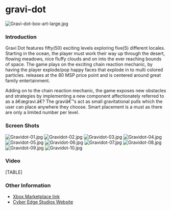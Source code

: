 # gravi-dot

![Gravi-dot-box-art-large.jpg](../.gitbook/assets/migrated\_media-Gravi-dot-box-art-large.jpg)

### Introduction

Gravi Dot features fifty(50) exciting levels exploring five(5) different locales. Starting in the ocean, the player must work their way up through the desert, flowing meadows, nice fluffy clouds and on into the ever reaching bounds of space. The game plays on the exciting chain reaction mechanic, by having the player explode/pop happy faces that explode in to multi colored particles. releases at the 80 MSP price point and is centered around great family entertainment.

Adding on to the chain reaction mechanic, the game exposes new obstacles and strategies by implementing a new component affectionately referred to as a â€œgravi.â€? The graviâ€™s act as small gravitational pulls which the user can place anywhere they choose. Smart placement is a must as there are only a limited number per level.

### Screen Shots

![Gravidot-01.jpg](../.gitbook/assets/migrated\_media-Gravidot-01.jpg) ![Gravidot-02.jpg](../.gitbook/assets/migrated\_media-Gravidot-02.jpg) ![Gravidot-03.jpg](../.gitbook/assets/migrated\_media-Gravidot-03.jpg) ![Gravidot-04.jpg](../.gitbook/assets/migrated\_media-Gravidot-04.jpg) ![Gravidot-05.jpg](../.gitbook/assets/migrated\_media-Gravidot-05.jpg) ![Gravidot-06.jpg](../.gitbook/assets/migrated\_media-Gravidot-06.jpg) ![Gravidot-07.jpg](../.gitbook/assets/migrated\_media-Gravidot-07.jpg) ![Gravidot-08.jpg](../.gitbook/assets/migrated\_media-Gravidot-08.jpg) ![Gravidot-09.jpg](../.gitbook/assets/migrated\_media-Gravidot-09.jpg) ![Gravidot-10.jpg](../.gitbook/assets/migrated\_media-Gravidot-10.jpg)

### Video

\[TABLE]

### Other Information

* [Xbox Marketplace link](http://marketplace.xbox.com/en-US/Product/Gravi-Dot/66acd000-77fe-1000-9115-d802585506e0)
* [Cyber Edge Studios Website](http://cyberedgestudios.com/)
